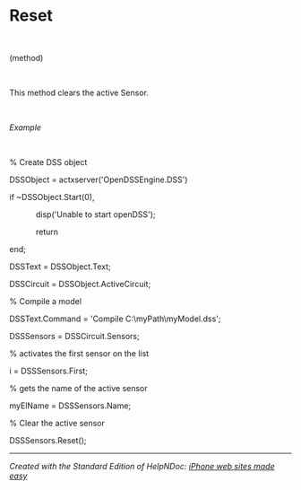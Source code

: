 # Reset

&nbsp;

(method)

&nbsp;

This method clears the active Sensor.

&nbsp;

*Example*

&nbsp;

% Create DSS object

DSSObject = actxserver('OpenDSSEngine.DSS')

if ~DSSObject.Start(0),

&nbsp; &nbsp; &nbsp; &nbsp; &nbsp; &nbsp; disp('Unable to start openDSS');

&nbsp; &nbsp; &nbsp; &nbsp; &nbsp; &nbsp; return

end;

DSSText = DSSObject.Text;

DSSCircuit = DSSObject.ActiveCircuit;

% Compile a model &nbsp; &nbsp;

DSSText.Command = 'Compile C:\\myPath\\myModel.dss';

DSSSensors = DSSCircuit.Sensors;

% activates the first sensor on the list

i = DSSSensors.First;

% gets the name of the active sensor

myElName = DSSSensors.Name;

% Clear the active sensor

DSSSensors.Reset();

***
_Created with the Standard Edition of HelpNDoc: [iPhone web sites made easy](<https://www.helpndoc.com/feature-tour/iphone-website-generation>)_

